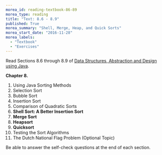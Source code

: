 ```yaml
---
morea_id: reading-textbook-86-89
morea_type: reading
title: "Text: 8.6 - 8.9"
published: True
morea_summary: "Shell, Merge, Heap, and Quick Sorts"
morea_start_date: "2016-11-28"
morea_labels: 
  - "Textbook"
  - "Exercises"
---
```


Read Sections 8.6 through 8.9 of
[Data Structures, Abstraction and Design using Java](http://www.wiley.com/WileyCDA/WileyTitle/productCd-EHEP001607.html).

**Chapter 8.**

1. Using Java Sorting Methods
2. Selection Sort
3. Bubble Sort
4. Insertion Sort
5. Comparison of Quadratic Sorts
6. **Shell Sort: A Better Insertion Sort**
7. **Merge Sort**
8. **Heapsort**
9. **Quicksort**
10. Testing the Sort Algorithms
11. The Dutch National Flag Problem (Optional Topic)

Be able to answer the self-check questions at the end of each section.

